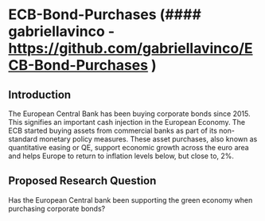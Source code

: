 # ECB-Bond-Purchases (#### gabriellavinco - https://github.com/gabriellavinco/ECB-Bond-Purchases )

## Introduction

The European Central Bank has been buying corporate bonds since 2015. This signifies an important cash injection in the European Economy. The ECB started buying assets from commercial banks as part of its non-standard monetary policy measures. These asset purchases, also known as quantitative easing or QE, support economic growth across the euro area and helps Europe to return to inflation levels below, but close to, 2%.

## Proposed Research Question

Has the European Central bank been supporting the green economy when purchasing corporate bonds?

